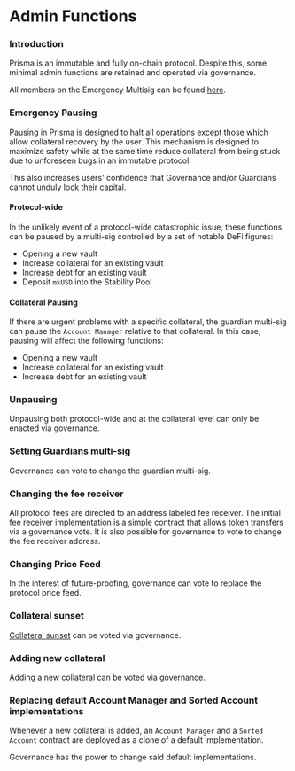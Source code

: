 # Admin Functions

### Introduction

Prisma is an immutable and fully on-chain protocol. Despite this, some minimal admin functions are retained and operated via governance.

All members on the Emergency Multisig can be found [here](/governance/admin-functions/emergency-multisig).

### Emergency Pausing

Pausing in Prisma is designed to halt all operations except those which allow collateral recovery by the user. This mechanism is designed to maximize safety while at the same time reduce collateral from being stuck due to unforeseen bugs in an immutable protocol.

This also increases users' confidence that Governance and/or Guardians cannot unduly lock their capital.

#### Protocol-wide

In the unlikely event of a protocol-wide catastrophic issue, these functions can be paused by a multi-sig controlled by a set of notable DeFi figures:

*   Opening a new vault
*   Increase collateral for an existing vault
*   Increase debt for an existing vault
*   Deposit `mkUSD` into the Stability Pool
    

#### Collateral Pausing

If there are urgent problems with a specific collateral, the guardian multi-sig can pause the `Account Manager` relative to that collateral. In this case, pausing will affect the following functions:

*   Opening a new vault
*   Increase collateral for an existing vault
*   Increase debt for an existing vault
    

### Unpausing

Unpausing both protocol-wide and at the collateral level can only be enacted via governance.

### Setting Guardians multi-sig

Governance can vote to change the guardian multi-sig.

### Changing the fee receiver

All protocol fees are directed to an address labeled fee receiver. The initial fee receiver implementation is a simple contract that allows token transfers via a governance vote. It is also possible for governance to vote to change the fee receiver address.

### Changing Price Feed

In the interest of future-proofing, governance can vote to replace the protocol price feed.

### Collateral sunset

​[Collateral sunset](/governance/adding-and-removing-collaterals#sunsetting-collaterals) can be voted via governance.

### Adding new collateral

​[Adding a new collateral](/governance/adding-and-removing-collaterals#adding-collaterals) can be voted via governance.

### Replacing default Account Manager and Sorted Account implementations

Whenever a new collateral is added, an `Account Manager` and a `Sorted Account` contract are deployed as a clone of a default implementation.

Governance has the power to change said default implementations.
